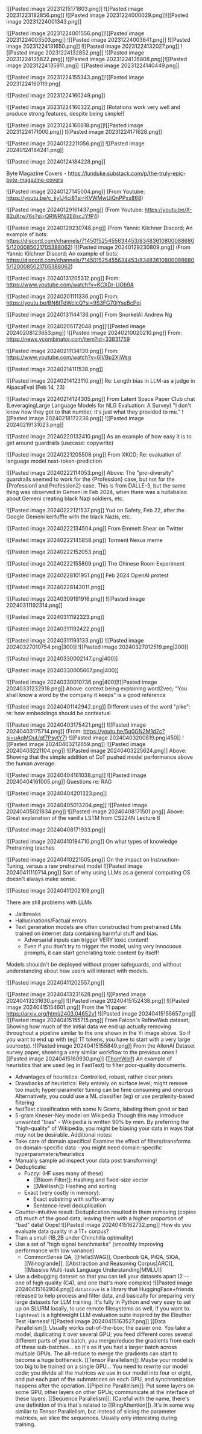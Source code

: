 ![[Pasted image 20231215171803.png]]
![[Pasted image 20231223182856.png]]
![[Pasted image 20231224000029.png]]![[Pasted image 20231224001343.png]]

![[Pasted image 20231224001556.png]]![[Pasted image 20231224003503.png]]
![[Pasted image 20231224003841.png]]
![[Pasted image 20231224131650.png]]
![[Pasted image 20231224132027.png]]
![[Pasted image 20231224132852.png]]
![[Pasted image 20231224135822.png]]
![[Pasted image 20231224135808.png]]![[Pasted image 20231224135911.png]]
![[Pasted image 20231224140449.png]]


![[Pasted image 20231224155343.png]]![[Pasted image 20231224160119.png]

![[Pasted image 20231224160249.png]]

![[Pasted image 20231224160322.png]]
(Rotations work very well and produce strong features, despite being simple!)

![[Pasted image 20231224160618.png]]![[Pasted image 20231224171000.png]]
![[Pasted image 20231224171628.png]]

![[Pasted image 20240122211056.png]]
![[Pasted image 20240124184241.png]]

![[Pasted image 20240124184228.png]]

Byte Magazine Covers - https://lunduke.substack.com/p/the-truly-epic-byte-magazine-covers

![[Pasted image 20240127145004.png]]
(From Youtube: https://youtu.be/c_jjyIJ4ci8?si=KVWMwUiQnPPxx868)

![[Pasted image 20240129161437.png]]
(From Youtube: https://youtu.be/X-82uXrw76s?si=QRWRNj2E8scJYfP4)

![[Pasted image 20240129230748.png]]
(From Yannic Kilchner Discord; An example of bots: https://discord.com/channels/714501525455634453/834836108000886805/1200085021705388062)
![[Pasted image 20240129230809.png]]
(From Yannic Kilchner Discord; An example of bots: https://discord.com/channels/714501525455634453/834836108000886805/1200085021705388062)


![[Pasted image 20240131205312.png]]
From: https://www.youtube.com/watch?v=KCXDr-UOb9A

![[Pasted image 20240201111336.png]]
From: https://youtu.be/BN6tTdWcIcQ?si=9S3FG70jYseBcPqj

![[Pasted image 20240131144136.png]]
From SnorkelAI Andrew Ng

![[Pasted image 20240205172048.png]]![[Pasted image 20240208123653.png]]
![[Pasted image 20240210020210.png]]
From: https://news.ycombinator.com/item?id=33831759 

![[Pasted image 20240211134130.png]]
From: https://www.youtube.com/watch?v=6lVBp2XjWsg

![[Pasted image 20240214111538.png]]

![[Pasted image 20240214123110.png]]
Re: Length bias in LLM-as a judge in AlpacaEval (Feb 14, 23)

![[Pasted image 20240214124305.png]]
From Latent Space Paper Club chat (LeveragingLarge Language Models for NLG Evaluation: A Survey) "I don't know how they got to that number, it's just what they provided to me."
![[Pasted image 20240218172236.png]]
![[Pasted image 20240219131023.png]]

![[Pasted image 20240220132410.png]]
As an example of how easy it is to get around guardrails (usecase: copywrite)

![[Pasted image 20240221205508.png]]
From XKCD; Re: evaluation of language model next-token-prediction

![[Pasted image 20240222114053.png]]
Above: The "pro-diversity" guardrails seemed to work for the {Profession} case, but not for the {Profession1 and Profession2} case. This is from DALLE-3, but the same thing was observed in Gemeni in Feb 2024, when there was a hullabaloo about Gemeni creating black Nazi soldiers, etc.

![[Pasted image 20240222121537.png]]
Yud on Safety, Feb 22, after the Google Gemeni kerfuffle with the black Nazis, etc.

![[Pasted image 20240222134504.png]]
From Emmett Shear on Twitter

![[Pasted image 20240222145858.png]]
Torment Nexus meme

![[Pasted image 20240222152053.png]]

![[Pasted image 20240222155809.png]]
The Chinese Room Experiment

![[Pasted image 20240228101951.png]]
Feb 2024 OpenAI protest

![[Pasted image 20240228143011.png]]

![[Pasted image 20240309191916.png]]
![[Pasted image 20240311192314.png]]

![[Pasted image 20240311192323.png]]

![[Pasted image 20240311192422.png]]

![[Pasted image 20240311193133.png]]
![[Pasted image 20240327010754.png|300]]
![[Pasted image 20240327012519.png|200]]

![[Pasted image 20240330002147.png|400]]

![[Pasted image 20240330005607.png|400]]

![[Pasted image 20240330010736.png|400]]![[Pasted image 20240331232918.png]]
Above: context being explaining word2vec; "You shall know a word by the company it keeps" is a good reference

![[Pasted image 20240401142942.png]]
Different uses of the word "pike": re: how embeddings should be contextual

![[Pasted image 20240403175421.png]]
![[Pasted image 20240403175714.png]]
(From: https://youtu.be/5q0GN2M1d2c?si=uAqMOuUqf7PsytY7)
![[Pasted image 20240403200819.png|450]]
![[Pasted image 20240403212659.png]]
![[Pasted image 20240403221104.png]]
![[Pasted image 20240403225624.png]]
Above: Showing that the simple addition of CoT pushed model performance above the human average.


![[Pasted image 20240404161038.png]]
![[Pasted image 20240404161005.png]]
Questions re: RAG

![[Pasted image 20240404201323.png]]

![[Pasted image 20240405013204.png]]
![[Pasted image 20240405021834.png]]
![[Pasted image 20240408171501.png]]
Above: Great explanation of the vanilla LSTM from CS224N Lecture 6

![[Pasted image 20240408171933.png]]


![[Pasted image 20240410184710.png]]
On what types of knowledge Pretraining teaches

![[Pasted image 20240410221505.png]]
On the impact on Instruction-Tuning, versus a raw pretrained model
![[Pasted image 20240411110714.png]]
Sort of why using LLMs as a general computing OS doesn't always make sense.

![[Pasted image 20240411202109.png]]

There are still problems with LLMs
- Jailbreaks
- Hallucinations/Factual errors
- Text generation models are often constructed from pretrained LMs trained on internet data containing harmful stuff and bias.
	- Adversarial inputs can trigger VERY toxic content!
	- Even if you don't try to trigger the model, using very innocuous prompts, it can start generating toxic content by itself!

Models shouldn't be deployed without proper safeguards, and without understanding about how users will interact with models.

![[Pasted image 20240411202557.png]]

![[Pasted image 20240413231628.png]]
![[Pasted image 20240413231630.png]]
![[Pasted image 20240415152438.png]]
![[Pasted image 20240415154601.png]]
From the Yi paper: https://arxiv.org/html/2403.04652v1
![[Pasted image 20240415155657.png]]
![[Pasted image 20240415155715.png]]
From Falcon's RefineWeb dataset; Showing how much of the initial data we end up actually removing throughout a pipeline similar to the one shown in the Yi image above. So if you want to end up with (eg) 1T tokens, you have to start with a very large source(s).
![[Pasted image 20240415155849.png]]
From the AllenAI Dataset survey paper, showing a very similar workflow to the previous ones
![[Pasted image 20240415160930.png]]
([ThomWolf](https://youtu.be/2-SPH9hIKT8?si=n4JiXW9ooiOJ4Wrf)) An example of heuristics that are used (eg in FastText) to filter poor-quality documents. 
- Advantages of heuristics: Controlled, robust, rather clear priors
- Drawbacks of heuristics: Rely entirely on surface level; might remove too much; hyper-parameter tuning can be time consuming and onerous
Alternatively, you could use a ML classifier (eg) or use perplexity-based filtering 
- fastText classification with some N Grams, labeling them good or bad
- 5-gram Kneser-Ney model on Wikipedia
Though this may introduce unwanted "bias" - Wikipedia is written 90% by men. By preferring the "high-quality" of Wikipedia, you might be biasing your data in ways that *may* not be desirable.
Additional notes: 
- Take care of domain specifics! Examine the effect of filters/transforms on domain-specific data - you might need domain-specific hyperparameters/heuristics
- Manually sample ad inspect your data post transforming!
- Deduplicate:
	- Fuzzy: (HF uses many of these)
		- [[Bloom Filter]]: Hashing and fixed-size vector 
		- [[MinHash]]: Hashing and sorting
	- Exact (very costly in memory):
		- Exact substring with suffix-array
		- Sentence-level deduplication
- Counter-intuitive result: Deduplication resulted in them removing (copies of) much of the *good* data, leaving them with a higher proportion of "bad" data! Oops!
![[Pasted image 20240415162732.png]]
How do you evaluate data quality in a 1T+ corpus?
- Train a small (1B,2B under Chinchilla optimality)
- Use a set of "high signal benchmarks" (smoothly improving performance with low variance)
	- CommonSense QA, [[HellaSWAG]], Openbook QA, PiQA, SIQA, [[Winogrande]], [[Abstraction and Reasoning Corpus|ARC]], [[Massive Multi-task Language Understanding|MMLU]]
- Use a debugging dataset so that you can tell your datasets apart (2 -- one of high quality (C4), and one that's more complex)
![[Pasted image 20240415162904.png]]
`datatrove` is a library that HuggingFace+friends released to help process and filter data, and basically for preparing very large datasets for LLM training. It's fully in Python and very easy to set up on SLURM locally, to use remote filesystems as well, if you want to.
`lighteval` is a lightweight LLM evaluation suite inspired by the Eleuther Test Harness! 
![[Pasted image 20240415163527.png]]
[[Data Parallelism]]: Usually works out-of-the-box; the easier one. You take a model, duplicating it over several GPU; you feed different cores several different parts of your batch, you merge/reduce the gradients from each of these sub-batches... so it's as if you had a larger batch across multiple GPUs. The all-reduce to merge the gradients can start to become a huge bottleneck.
[[Tensor Parallelism]]: Maybe your model is too big to be trained on a single GPU... You need to rewrite our model code; you divide all the matrices we use in our model into four or eight, and put each part of the submatrices on each GPU, and synchronization happens after the operation.
[[Pipeline Parallelism]]: Put some layers on some GPU, other layers on other GPUs; communicate at the interface of these layers.
[[Sequence Parallelism]]: (Careful with the name, there's one definition of this that's related to [[RingAttention]]). It's in some way similar to Tensor Parallelism, but instead of slicing the parameter matrices, we slice the sequences. Usually only interesting during training.


